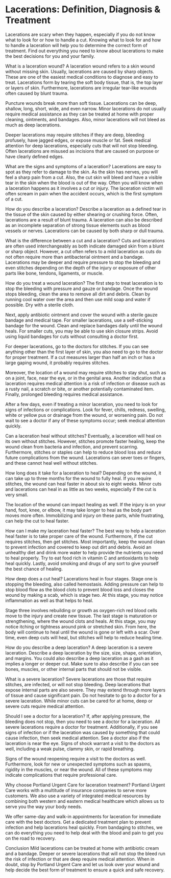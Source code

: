# Lacerations: Definition, Diagnosis & Treatment
Lacerations are scary when they happen, especially if you do not know what to look for or how to handle a cut. Knowing what to look for and how to handle a laceration will help you to determine the correct form of treatment. Find out everything you need to know about lacerations to make the best decisions for you and your family.

What is a laceration wound?
A laceration wound refers to a skin wound without missing skin. Usually, lacerations are caused by sharp objects. These are one of the easiest medical conditions to diagnose and easy to treat. Lacerations form by tearing the soft body tissue, that is, the top layer or layers of skin. Furthermore, lacerations are irregular tear-like wounds often caused by blunt trauma. 

Puncture wounds break more than soft tissue. Lacerations can be deep, shallow, long, short, wide, and even narrow. Minor lacerations do not usually require medical assistance as they can be treated at home with proper cleaning, ointments, and bandages. Also, minor lacerations will not bleed as much as deep lacerations. 

Deeper lacerations may require stitches if they are deep, bleeding profusely, have jagged edges, or expose muscle or fat. Seek medical attention for deep lacerations, especially cuts that will not stop bleeding. Often lacerations are misused as incisions that are caused on purpose or have clearly defined edges. 

What are the signs and symptoms of a laceration?
Lacerations are easy to spot as they refer to damage to the skin. As the skin has nerves, you will feel a sharp pain from a cut. Also, the cut skin will bleed and have a visible tear in the skin when the blood is out of the way. Often you will know when a laceration happens as it involves a cut or injury. The laceration victim will often scream in pain when the accident occurs, which is the first symptom of a cut. 

How do you describe a laceration?
Describe a laceration as a defined tear in the tissue of the skin caused by either shearing or crushing force. Often, lacerations are a result of blunt trauma. A laceration can also be described as an incomplete separation of strong tissue elements such as blood vessels or nerves. Lacerations can be caused by both sharp or dull trauma.

What is the difference between a cut and a laceration?
Cuts and lacerations are often used interchangeably as both indicate damaged skin from a blunt or sharp object. However, a cut often refers to a mild laceration as cuts do not often require more than antibacterial ointment and a bandage. Lacerations may be deeper and require pressure to stop the bleeding and even stitches depending on the depth of the injury or exposure of other parts like bone, tendons, ligaments, or muscle. 

How do you treat a wound laceration?
The first step to treat laceration is to stop the bleeding with pressure and gauze or bandage. Once the wound stops bleeding, clean the area to remove all dirt and debris. Clean by running cool water over the area and then use mild soap and water if possible. Dry with a sterile cloth. 

Next, apply antibiotic ointment and cover the wound with a sterile gauze bandage and medical tape. For smaller lacerations, use a self-sticking bandage for the wound. Clean and replace bandages daily until the wound heals. For smaller cuts, you may be able to use skin closure strips. Avoid using liquid bandages for cuts without consulting a doctor first. 

For deeper lacerations, go to the doctors for stitches. If you can see anything other than the first layer of skin, you also need to go to the doctor for proper treatment. If a cut measures larger than half an inch or has a large gaping wound, it probably requires stitches. 

Moreover, the location of a wound may require stitches to stay shut, such as on a joint, face, near the eye, or in the genital area. Another indication that a laceration requires medical attention is a risk of infection or disease such as a rusty nail, a scratch or bite, or another potentially contaminated item. Finally, prolonged bleeding requires medical assistance. 

After a few days, even if treating a minor laceration, you need to look for signs of infections or complications. Look for fever, chills, redness, swelling, white or yellow pus or drainage from the wound, or worsening pain. Do not wait to see a doctor if any of these symptoms occur; seek medical attention quickly. 

Can a laceration heal without stitches?
Eventually, a laceration will heal on its own without stitches. However, stitches promote faster healing, keep the wound clean from bacteria and infection, and prevent scarring. Furthermore, stitches or staples can help to reduce blood loss and reduce future complications from the wound. Lacerations can sever toes or fingers, and these cannot heal well without stitches. 

How long does it take for a laceration to heal?
Depending on the wound, it can take up to three months for the wound to fully heal. If you require stitches, the wound can heal faster in about six to eight weeks. Minor cuts and lacerations can heal in as little as two weeks, especially if the cut is very small. 

The location of the wound can impact healing as well. If the injury is on your hand, foot, knee, or elbow, it may take longer to heal as the body part moves more often. Immobilizing and injury on these parts, while frustrating, can help the cut to heal faster. 

How can I make my laceration heal faster?
The best way to help a laceration heal faster is to take proper care of the wound. Furthermore, if the cut requires stitches, then get stitches. Most importantly, keep the wound clean to prevent infection and covered to keep out dirt and debris. Avoid an unhealthy diet and drink more water to help provide the nutrients you need to heal properly. Try to eat food rich in vitamin C and antioxidants to help heal quickly. Lastly, avoid smoking and drugs of any sort to give yourself the best chance of healing. 

How deep does a cut heal?
Lacerations heal in four stages. Stage one is stopping the bleeding, also called hemostasis. Adding pressure can help to stop blood flow as the blood clots to prevent blood loss and closes the wound by making a scab, which is stage two. At this stage, you may notice inflammation as well as that helps to heal. 

Stage three involves rebuilding or growth as oxygen-rich red blood cells move to the injury and create new tissue. The last stage is maturation or strengthening, where the wound clots and heals. At this stage, you may notice itching or tightness around pink or stretched skin. From here, the body will continue to heal until the wound is gone or left with a scar. Over time, even deep cuts will heal, but stitches will help to reduce healing time. 

How do you describe a deep laceration?
A deep laceration is a severe laceration. Describe a deep laceration by the size, size, shape, orientation, and margins. You could also describe a deep laceration as a gash as it implies a longer or deeper cut. Make sure to also describe if you can see bones, muscles, or other internal parts that should not be visible. 

What is a severe laceration?
Severe lacerations are those that require stitches, are infected, or will not stop bleeding. Deep lacerations that expose internal parts are also severe. They may extend through more layers of tissue and cause significant pain. Do not hesitate to go to a doctor for a severe laceration. While minor cuts can be cared for at home, deep or severe cuts require medical attention. 

Should I see a doctor for a laceration?
If, after applying pressure, the bleeding does not stop, then you need to see a doctor for a laceration. All severe lacerations require a doctor for treatment. Additionally, if you see signs of infection or if the laceration was caused by something that could cause infection, then seek medical attention. See a doctor also if the laceration is near the eye. Signs of shock warrant a visit to the doctors as well, including a weak pulse, clammy skin, or rapid breathing. 

Signs of the wound reopening require a visit to the doctors as well. Furthermore, look for new or unexpected symptoms such as spasms, rigidity in the muscles, or near the wound. All of these symptoms may indicate complications that require professional care. 

Why choose Portland Urgent Care for laceration treatment?
Portland Urgent Care  works with a multitude of insurance companies to serve more customers. We also use a variety of integrated medical resources by combining both western and eastern medical healthcare which allows us to serve you the way your body needs. 

We offer same-day and walk-in appointments for laceration for immediate care with the best doctors. Get a dedicated treatment plan to prevent infection and help lacerations heal quickly. From bandaging to stitches, we can do everything you need to help deal with the blood and pain to get you on the road to recovery. 

Conclusion
Mild lacerations can be treated at home with antibiotic cream and a bandage. Deeper or severe lacerations that will not stop the bleed run the risk of infection or that are deep require medical attention. When in doubt, stop by Portland Urgent Care and let us look over your wound and help decide the best form of treatment to ensure a quick and safe recovery.